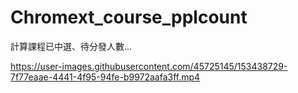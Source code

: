 # Chromext_course_pplcount
計算課程已中選、待分發人數...


https://user-images.githubusercontent.com/45725145/153438729-7f77eaae-4441-4f95-94fe-b9972aafa3ff.mp4

